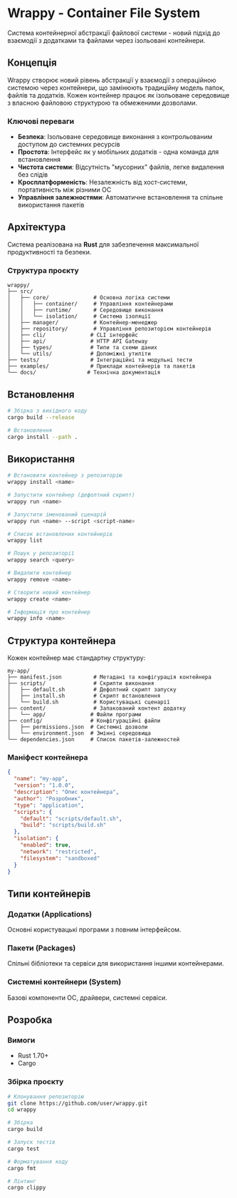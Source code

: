 # Wrappy - Container File System

Система контейнерної абстракції файлової системи - новий підхід до взаємодії з додатками та файлами через ізольовані контейнери.

## Концепція

Wrappy створює новий рівень абстракції у взаємодії з операційною системою через контейнери, що замінюють традиційну модель папок, файлів та додатків. Кожен контейнер працює як ізольоване середовище з власною файловою структурою та обмеженими дозволами.

### Ключові переваги

- **Безпека**: Ізольоване середовище виконання з контрольованим доступом до системних ресурсів
- **Простота**: Інтерфейс як у мобільних додатків - одна команда для встановлення  
- **Чистота системи**: Відсутність "мусорних" файлів, легке видалення без слідів
- **Кросплатформеність**: Незалежність від хост-системи, портативність між різними ОС
- **Управління залежностями**: Автоматичне встановлення та спільне використання пакетів

## Архітектура

Система реалізована на **Rust** для забезпечення максимальної продуктивності та безпеки.

### Структура проєкту

```
wrappy/
├── src/
│   ├── core/              # Основна логіка системи
│   │   ├── container/     # Управління контейнерами  
│   │   ├── runtime/       # Середовище виконання
│   │   └── isolation/     # Система ізоляції
│   ├── manager/           # Контейнер-менеджер
│   ├── repository/        # Управління репозиторієм контейнерів
│   ├── cli/              # CLI інтерфейс
│   ├── api/              # HTTP API Gateway
│   ├── types/            # Типи та схеми даних
│   └── utils/            # Допоміжні утиліти
├── tests/                # Інтеграційні та модульні тести
├── examples/             # Приклади контейнерів та пакетів
└── docs/                # Технічна документація
```

## Встановлення

```bash
# Збірка з вихідного коду
cargo build --release

# Встановлення
cargo install --path .
```

## Використання

```bash
# Встановити контейнер з репозиторію
wrappy install <name>

# Запустити контейнер (дефолтний скрипт)
wrappy run <name>

# Запустити іменований сценарій
wrappy run <name> --script <script-name>

# Список встановлених контейнерів
wrappy list

# Пошук у репозиторії
wrappy search <query>

# Видалити контейнер
wrappy remove <name>

# Створити новий контейнер
wrappy create <name>

# Інформація про контейнер
wrappy info <name>
```

## Структура контейнера

Кожен контейнер має стандартну структуру:

```
my-app/
├── manifest.json          # Метадані та конфігурація контейнера
├── scripts/               # Скрипти виконання
│   ├── default.sh         # Дефолтний скрипт запуску
│   ├── install.sh         # Скрипт встановлення
│   └── build.sh           # Користувацькі сценарії
├── content/               # Запакований контент додатку
│   └── app/              # Файли програми
├── config/               # Конфігураційні файли
│   ├── permissions.json  # Системні дозволи
│   └── environment.json  # Змінні середовища
└── dependencies.json     # Список пакетів-залежностей
```

### Маніфест контейнера

```json
{
  "name": "my-app",
  "version": "1.0.0",
  "description": "Опис контейнера",
  "author": "Розробник",
  "type": "application",
  "scripts": {
    "default": "scripts/default.sh",
    "build": "scripts/build.sh"
  },
  "isolation": {
    "enabled": true,
    "network": "restricted",
    "filesystem": "sandboxed"
  }
}
```

## Типи контейнерів

### Додатки (Applications)
Основні користувацькі програми з повним інтерфейсом.

### Пакети (Packages)  
Спільні бібліотеки та сервіси для використання іншими контейнерами.

### Системні контейнери (System)
Базові компоненти ОС, драйвери, системні сервіси.

## Розробка

### Вимоги
- Rust 1.70+
- Cargo

### Збірка проєкту
```bash
# Клонування репозиторію
git clone https://github.com/user/wrappy.git
cd wrappy

# Збірка
cargo build

# Запуск тестів
cargo test

# Форматування коду  
cargo fmt

# Лінтинг
cargo clippy
```
